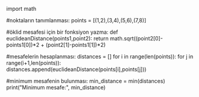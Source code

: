 import math

#noktaların tanımlanması:
points = [(1,2),(3,4),(5,6),(7,8)]

#öklid mesafesi için bir fonksiyon yazma:
def euclideanDistance(points1,point2):
    return math.sqrt((point2[0]-points1[0])*2 + (point2[1]-points1[1])*2)

#mesafelerin hesaplanması:
distances = []
for i in range(len(points)):
    for j in range(i+1,len(points)):
        distances.append(euclideanDistance(points[i],points[j]))

#minimum mesafenin bulunması:
min_distance = min(distances)
print("Minimum mesafe:", min_distance)
